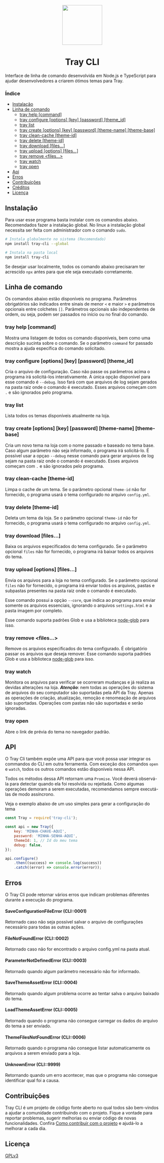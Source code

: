 <div align="center">
  <img src="assets/logo.png" width="130" />
  <h1>Tray CLI</h1>
</div>

Interface de linha de comando desenvolvida em Node.js e TypeScript para ajudar desenvolvedores a criarem ótimos temas para Tray.

### Índice

-   [Instalação](#instalação)
-   [Linha de comando](#linha-de-comando)
    -   [tray help [command]](#tray-help-command)
    -   [tray configure [options] [key] [password] [theme_id]](#tray-configure-options-key-password-theme_id)
    -   [tray list](#tray-list)
    -   [tray create [options] [key] [password] [theme-name] [theme-base]](#tray-create-options-key-password-theme-name-theme-base)
    -   [tray clean-cache [theme-id]](#tray-clean-cache-theme-id)
    -   [tray delete [theme-id]](#tray-delete-theme-id)
    -   [tray download [files...]](#tray-download-files)
    -   [tray upload [options] [files...]](#tray-upload-options-files)
    -   [tray remove <files...>](#tray-remove-files)
    -   [tray watch](#tray-watch)
    -   [tray open](#tray-open)
-   [Api](#api)
-   [Erros](#erros)
-   [Contribuições](#contribuições)
-   [Créditos](#créditos)
-   [Licença](#licença)

## Instalação

Para usar esse programa basta instalar com os comandos abaixo. Recomendados fazer a instalação global. No linux a instalação global necessita ser feita com administrador com o comando `sudo`.

```sh
# Instala globalmente no sistema (Recomendado)
npm install tray-cli --global

# Instala na pasta local
npm install tray-cli
```

Se desejar usar localmente, todos os comando abaixo precisaram ter acrescido `npx` antes para que ele seja executado corretamente.

## Linha de comando

Os comandos abaixo estão disponíveis no programa. Parâmetros obrigatórios são indicados entre sinais de menor `<` e maior `>` e parâmetros opcionais entre colchetes `[]`. Parâmetros opcionais são independentes de ordem, ou seja, podem ser passados no início ou no final do comando.

### tray help [command]

Mostra uma listagem de todos os comando disponíveis, bem como uma descrição sucinta sobre o comando. Se o parâmetro `command` for passado mostra a ajuda específica do comando solicitado.

### tray configure [options] [key] [password] [theme_id]

Cria o arquivo de configuração. Caso não passe os parâmetros acima o programa irá solicitá-los interativamente. A única opção disponível para esse comando é `--debug`. Isso fará com que arquivos de log sejam gerados na pasta raiz onde o comando é executado. Esses arquivos começam com `.` e são ignorados pelo programa.

### tray list

Lista todos os temas disponíveis atualmente na loja.

### tray create [options] [key] [password] [theme-name] [theme-base]

Cria um novo tema na loja com o nome passado e baseado no tema base. Caso algum parâmetro não seja informado, o programa irá solicitá-lo. É possível usar a opçao `--debug` nesse comando para gerar arquivos de log sejam na pasta raiz onde o comando é executado. Esses arquivos começam com `.` e são ignorados pelo programa.

### tray clean-cache [theme-id]

Limpa o cache de um tema. Se o parâmetro opcional `theme-id` não for fornecido, o programa usará o tema configurado no arquivo `config.yml`.

### tray delete [theme-id]

Deleta um tema da loja. Se o parâmetro opcional `theme-id` não for fornecido, o programa usará o tema configurado no arquivo `config.yml`.

### tray download [files...]

Baixa os arquivos especificados do tema configurado. Se o parâmetro opcional `files` não for fornecido, o programa irá baixar todos os arquivos do tema.

### tray upload [options] [files...]

Envia os arquivos para a loja no tema configurado. Se o parâmetro opcional `files` não for fornecido, o programa irá enviar todos os arquivos, pastas e subpastas presentes na pasta raiz onde o comando é executado.

Esse comando possui a opçào `--core`, que indica ao programa para enviar somente os arquivos essenciais, ignorando o arquivos `settings.html` e a pasta imagem por completo.

Esse comando suporta padrões Glob e usa a biblioteca [node-glob](https://github.com/isaacs/node-glob) para isso.

### tray remove <files...>

Remove os arquivos especificados do tema configurado. É obrigatório passar os arquivos que deseja remover. Esse comando suporta padrões Glob e usa a biblioteca [node-glob](https://github.com/isaacs/node-glob) para isso.

### tray watch

Monitora os arquivos para verificar se ocorreram mudanças e já realiza as devidas alterações na loja. **_Atenção_**: nem todas as operações do sistema de arquivos do seu computador são suportadas pela API da Tray. Apenas as operações de criação, atualização, remoção e renomeação de arquivos são suportadas. Operações com pastas não são suportadas e serão ignoradas.

### tray open

Abre o link de prévia do tema no navegador padrão.

## API

O Tray Cli também expõe uma API para que você possa usar integrar os commandos do CLI em outra ferramenta. Com exceção dos comandos `open` e `watch`, todos os outros comandos estão disponíveis nessa API.

Todos os métodos dessa API retornam uma `Promise`. Você deverá observá-la para detectar quando ela foi resolvida ou rejeitada. Como algumas operações demoram a serem executadas, recomendamos sempre executá-las de modo assíncrono.

Veja o exemplo abaixo de um uso simples para gerar a configuração do tema

```js
const Tray = require('tray-cli');

const api = new Tray({
    key: 'MINHA-CHAVE-AQUI',
    password: 'MINHA-SENHA-AQUI',
    themeId: 1, // Id do meu tema
    debug: false,
});

api.configure()
    .then((success) => console.log(success))
    .catch((error) => console.error(error));
```

## Erros

O Tray Cli pode retornar vários erros que indicam problemas diferentes durante a execução do programa.

#### SaveConfigurationFileError (CLI::0001)

Retornado caso não seja possível salvar o arquivo de configurações necessário para todas as outras ações.

#### FileNotFoundError (CLI::0002)

Retornado caso não for encontrado o arquivo config.yml na pasta atual.

#### ParameterNotDefinedError (CLI::0003)

Retornado quando algum parâmetro necessário não for informado.

#### SaveThemeAssetError (CLI::0004)

Retornado quando algum problema ocorre ao tentar salva o arquivo baixado do tema.

#### LoadThemeAssetError (CLI::0005)

Retornado quando o programa não consegue carregar os dados do arquivo do tema a ser enviado.

#### ThemeFilesNotFoundError (CLI::0006)

Retornado quando o programa não consegue listar automaticamente os arquivos a serem enviado para a loja.

#### UnknownError (CLI::9999)

Retornando quando um erro acontecer, mas que o programa não consegue identificar qual foi a causa.

## Contribuições

Tray CLI é um projeto de código fonte aberto no qual todos são bem-vindos a ajudar a comunidade contribuindo com o projeto. Fique a vontade para reportar problemas, sugerir melhorias ou enviar código de novas funcionalidades. Confira [Como contribuir com o projeto](contributing.md) e ajudá-lo a melhorar a cada dia.

## Licença

[GPLv3](license.md)
